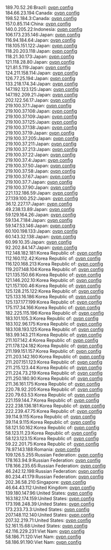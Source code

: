 189.70.52.26:Brazil: [ovpn config](vpn/189_70_52_26.ovpn)  
184.66.23.194:Canada: [ovpn config](vpn/184_66_23_194.ovpn)  
198.52.184.3:Canada: [ovpn config](vpn/198_52_184_3.ovpn)  
157.0.85.114:China: [ovpn config](vpn/157_0_85_114.ovpn)  
140.0.205.22:Indonesia: [ovpn config](vpn/140_0_205_22.ovpn)  
106.173.235.146:Japan: [ovpn config](vpn/106_173_235_146.ovpn)  
116.94.184.64:Japan: [ovpn config](vpn/116_94_184_64.ovpn)  
118.105.151.122:Japan: [ovpn config](vpn/118_105_151_122.ovpn)  
118.20.203.118:Japan: [ovpn config](vpn/118_20_203_118.ovpn)  
118.21.30.173:Japan: [ovpn config](vpn/118_21_30_173.ovpn)  
121.118.28.80:Japan: [ovpn config](vpn/121_118_28_80.ovpn)  
121.81.5.119:Japan: [ovpn config](vpn/121_81_5_119.ovpn)  
124.211.158.114:Japan: [ovpn config](vpn/124_211_158_114.ovpn)  
126.77.25.194:Japan: [ovpn config](vpn/126_77_25_194.ovpn)  
133.218.174.34:Japan: [ovpn config](vpn/133_218_174_34.ovpn)  
147.192.123.125:Japan: [ovpn config](vpn/147_192_123_125.ovpn)  
147.192.209.21:Japan: [ovpn config](vpn/147_192_209_21.ovpn)  
202.122.56.17:Japan: [ovpn config](vpn/202_122_56_17.ovpn)  
219.100.37.1:Japan: [ovpn config](vpn/219_100_37_1.ovpn)  
219.100.37.108:Japan: [ovpn config](vpn/219_100_37_108.ovpn)  
219.100.37.109:Japan: [ovpn config](vpn/219_100_37_109.ovpn)  
219.100.37.125:Japan: [ovpn config](vpn/219_100_37_125.ovpn)  
219.100.37.138:Japan: [ovpn config](vpn/219_100_37_138.ovpn)  
219.100.37.19:Japan: [ovpn config](vpn/219_100_37_19.ovpn)  
219.100.37.205:Japan: [ovpn config](vpn/219_100_37_205.ovpn)  
219.100.37.211:Japan: [ovpn config](vpn/219_100_37_211.ovpn)  
219.100.37.213:Japan: [ovpn config](vpn/219_100_37_213.ovpn)  
219.100.37.22:Japan: [ovpn config](vpn/219_100_37_22.ovpn)  
219.100.37.4:Japan: [ovpn config](vpn/219_100_37_4.ovpn)  
219.100.37.50:Japan: [ovpn config](vpn/219_100_37_50.ovpn)  
219.100.37.58:Japan: [ovpn config](vpn/219_100_37_58.ovpn)  
219.100.37.67:Japan: [ovpn config](vpn/219_100_37_67.ovpn)  
219.100.37.7:Japan: [ovpn config](vpn/219_100_37_7.ovpn)  
219.100.37.90:Japan: [ovpn config](vpn/219_100_37_90.ovpn)  
221.132.186.59:Japan: [ovpn config](vpn/221_132_186_59.ovpn)  
27.139.100.252:Japan: [ovpn config](vpn/27_139_100_252.ovpn)  
36.12.227.17:Japan: [ovpn config](vpn/36_12_227_17.ovpn)  
49.238.13.89:Japan: [ovpn config](vpn/49_238_13_89.ovpn)  
59.129.164.26:Japan: [ovpn config](vpn/59_129_164_26.ovpn)  
59.134.7.184:Japan: [ovpn config](vpn/59_134_7_184.ovpn)  
59.147.53.146:Japan: [ovpn config](vpn/59_147_53_146.ovpn)  
60.100.198.133:Japan: [ovpn config](vpn/60_100_198_133.ovpn)  
60.143.32.138:Japan: [ovpn config](vpn/60_143_32_138.ovpn)  
60.99.10.35:Japan: [ovpn config](vpn/60_99_10_35.ovpn)  
92.202.84.147:Japan: [ovpn config](vpn/92_202_84_147.ovpn)  
112.148.182.181:Korea Republic of: [ovpn config](vpn/112_148_182_181.ovpn)  
112.160.112.42:Korea Republic of: [ovpn config](vpn/112_160_112_42.ovpn)  
116.120.168.213:Korea Republic of: [ovpn config](vpn/116_120_168_213.ovpn)  
119.207.148.104:Korea Republic of: [ovpn config](vpn/119_207_148_104.ovpn)  
121.135.150.66:Korea Republic of: [ovpn config](vpn/121_135_150_66.ovpn)  
121.146.202.10:Korea Republic of: [ovpn config](vpn/121_146_202_10.ovpn)  
121.157.100.46:Korea Republic of: [ovpn config](vpn/121_157_100_46.ovpn)  
125.128.215.122:Korea Republic of: [ovpn config](vpn/125_128_215_122.ovpn)  
125.133.16.186:Korea Republic of: [ovpn config](vpn/125_133_16_186.ovpn)  
125.137.177.199:Korea Republic of: [ovpn config](vpn/125_137_177_199.ovpn)  
175.117.34.166:Korea Republic of: [ovpn config](vpn/175_117_34_166.ovpn)  
182.225.115.196:Korea Republic of: [ovpn config](vpn/182_225_115_196.ovpn)  
183.101.105.3:Korea Republic of: [ovpn config](vpn/183_101_105_3.ovpn)  
183.102.96.175:Korea Republic of: [ovpn config](vpn/183_102_96_175.ovpn)  
183.108.193.125:Korea Republic of: [ovpn config](vpn/183_108_193_125.ovpn)  
183.99.143.211:Korea Republic of: [ovpn config](vpn/183_99_143_211.ovpn)  
211.107.142.4:Korea Republic of: [ovpn config](vpn/211_107_142_4.ovpn)  
211.178.124.182:Korea Republic of: [ovpn config](vpn/211_178_124_182.ovpn)  
211.199.151.157:Korea Republic of: [ovpn config](vpn/211_199_151_157.ovpn)  
211.203.142.160:Korea Republic of: [ovpn config](vpn/211_203_142_160.ovpn)  
211.207.151.123:Korea Republic of: [ovpn config](vpn/211_207_151_123.ovpn)  
211.215.123.44:Korea Republic of: [ovpn config](vpn/211_215_123_44.ovpn)  
211.224.73.219:Korea Republic of: [ovpn config](vpn/211_224_73_219.ovpn)  
211.250.180.90:Korea Republic of: [ovpn config](vpn/211_250_180_90.ovpn)  
211.36.161.175:Korea Republic of: [ovpn config](vpn/211_36_161_175.ovpn)  
220.78.92.205:Korea Republic of: [ovpn config](vpn/220_78_92_205.ovpn)  
220.79.63.53:Korea Republic of: [ovpn config](vpn/220_79_63_53.ovpn)  
221.159.144.7:Korea Republic of: [ovpn config](vpn/221_159_144_7.ovpn)  
222.238.136.181:Korea Republic of: [ovpn config](vpn/222_238_136_181.ovpn)  
222.239.47.75:Korea Republic of: [ovpn config](vpn/222_239_47_75.ovpn)  
39.114.9.115:Korea Republic of: [ovpn config](vpn/39_114_9_115.ovpn)  
39.114.9.115:Korea Republic of: [ovpn config](vpn/39_114_9_115.ovpn)  
58.121.50.162:Korea Republic of: [ovpn config](vpn/58_121_50_162.ovpn)  
58.123.11.23:Korea Republic of: [ovpn config](vpn/58_123_11_23.ovpn)  
58.123.123.15:Korea Republic of: [ovpn config](vpn/58_123_123_15.ovpn)  
59.22.201.75:Korea Republic of: [ovpn config](vpn/59_22_201_75.ovpn)  
78.97.143.188:Romania: [ovpn config](vpn/78_97_143_188.ovpn)  
109.126.5.255:Russian Federation: [ovpn config](vpn/109_126_5_255.ovpn)  
178.163.94.9:Russian Federation: [ovpn config](vpn/178_163_94_9.ovpn)  
178.166.235.65:Russian Federation: [ovpn config](vpn/178_166_235_65.ovpn)  
46.242.12.198:Russian Federation: [ovpn config](vpn/46_242_12_198.ovpn)  
80.234.41.179:Russian Federation: [ovpn config](vpn/80_234_41_179.ovpn)  
202.36.58.210:Singapore: [ovpn config](vpn/202_36_58_210.ovpn)  
46.64.43.112:United Kingdom: [ovpn config](vpn/46_64_43_112.ovpn)  
139.180.147.96:United States: [ovpn config](vpn/139_180_147_96.ovpn)  
163.182.174.159:United States: [ovpn config](vpn/163_182_174_159.ovpn)  
173.198.248.39:United States: [ovpn config](vpn/173_198_248_39.ovpn)  
173.233.73.3:United States: [ovpn config](vpn/173_233_73_3.ovpn)  
207.148.112.140:United States: [ovpn config](vpn/207_148_112_140.ovpn)  
207.32.219.71:United States: [ovpn config](vpn/207_32_219_71.ovpn)  
52.161.15.68:United States: [ovpn config](vpn/52_161_15_68.ovpn)  
42.116.229.231:Viet Nam: [ovpn config](vpn/42_116_229_231.ovpn)  
58.186.71.120:Viet Nam: [ovpn config](vpn/58_186_71_120.ovpn)  
58.186.91.190:Viet Nam: [ovpn config](vpn/58_186_91_190.ovpn)  
